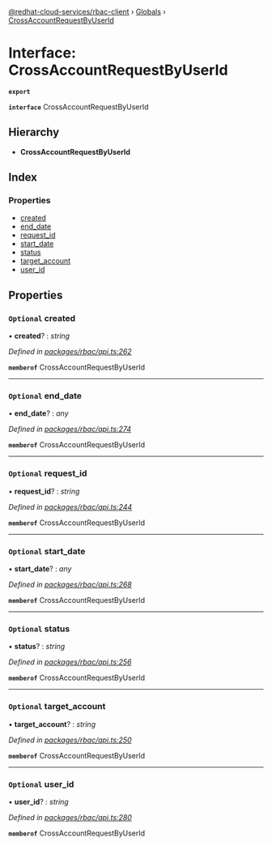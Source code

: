 [@redhat-cloud-services/rbac-client](../README.md) › [Globals](../globals.md) › [CrossAccountRequestByUserId](crossaccountrequestbyuserid.md)

# Interface: CrossAccountRequestByUserId

**`export`** 

**`interface`** CrossAccountRequestByUserId

## Hierarchy

* **CrossAccountRequestByUserId**

## Index

### Properties

* [created](crossaccountrequestbyuserid.md#optional-created)
* [end_date](crossaccountrequestbyuserid.md#optional-end_date)
* [request_id](crossaccountrequestbyuserid.md#optional-request_id)
* [start_date](crossaccountrequestbyuserid.md#optional-start_date)
* [status](crossaccountrequestbyuserid.md#optional-status)
* [target_account](crossaccountrequestbyuserid.md#optional-target_account)
* [user_id](crossaccountrequestbyuserid.md#optional-user_id)

## Properties

### `Optional` created

• **created**? : *string*

*Defined in [packages/rbac/api.ts:262](https://github.com/fhlavac/javascript-clients/blob/master/packages/rbac/api.ts#L262)*

**`memberof`** CrossAccountRequestByUserId

___

### `Optional` end_date

• **end_date**? : *any*

*Defined in [packages/rbac/api.ts:274](https://github.com/fhlavac/javascript-clients/blob/master/packages/rbac/api.ts#L274)*

**`memberof`** CrossAccountRequestByUserId

___

### `Optional` request_id

• **request_id**? : *string*

*Defined in [packages/rbac/api.ts:244](https://github.com/fhlavac/javascript-clients/blob/master/packages/rbac/api.ts#L244)*

**`memberof`** CrossAccountRequestByUserId

___

### `Optional` start_date

• **start_date**? : *any*

*Defined in [packages/rbac/api.ts:268](https://github.com/fhlavac/javascript-clients/blob/master/packages/rbac/api.ts#L268)*

**`memberof`** CrossAccountRequestByUserId

___

### `Optional` status

• **status**? : *string*

*Defined in [packages/rbac/api.ts:256](https://github.com/fhlavac/javascript-clients/blob/master/packages/rbac/api.ts#L256)*

**`memberof`** CrossAccountRequestByUserId

___

### `Optional` target_account

• **target_account**? : *string*

*Defined in [packages/rbac/api.ts:250](https://github.com/fhlavac/javascript-clients/blob/master/packages/rbac/api.ts#L250)*

**`memberof`** CrossAccountRequestByUserId

___

### `Optional` user_id

• **user_id**? : *string*

*Defined in [packages/rbac/api.ts:280](https://github.com/fhlavac/javascript-clients/blob/master/packages/rbac/api.ts#L280)*

**`memberof`** CrossAccountRequestByUserId
